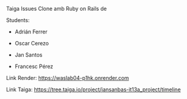 Taiga Issues Clone amb Ruby on Rails de

Students:

* Adrián Ferrer

* Oscar Cerezo

* Jan Santos

* Francesc Pérez


Link Render: https://waslab04-p1hk.onrender.com

Link Taiga: https://tree.taiga.io/project/jansanbas-it13a_project/timeline
